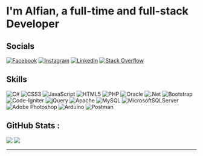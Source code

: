 # I'm Alfian, a full-time and full-stack Developer

## Socials
[![Facebook](https://img.shields.io/badge/Facebook-%231877F2.svg?logo=Facebook&logoColor=white)](https://facebook.com/fyan.yagami) [![Instagram](https://img.shields.io/badge/Instagram-%23E4405F.svg?logo=Instagram&logoColor=white)](https://instagram.com/fianyagami) [![LinkedIn](https://img.shields.io/badge/LinkedIn-%230077B5.svg?logo=linkedin&logoColor=white)](https://linkedin.com/in/alfian-s-utomo-328120131) [![Stack Overflow](https://img.shields.io/badge/-Stackoverflow-FE7A16?logo=stack-overflow&logoColor=white)](https://stackoverflow.com/users/5241561) 

## Skills
![C#](https://img.shields.io/badge/c%23-%23239120.svg?style=for-the-badge&logo=c-sharp&logoColor=white) ![CSS3](https://img.shields.io/badge/css3-%231572B6.svg?style=for-the-badge&logo=css3&logoColor=white) ![JavaScript](https://img.shields.io/badge/javascript-%23323330.svg?style=for-the-badge&logo=javascript&logoColor=%23F7DF1E) ![HTML5](https://img.shields.io/badge/html5-%23E34F26.svg?style=for-the-badge&logo=html5&logoColor=white) ![PHP](https://img.shields.io/badge/php-%23777BB4.svg?style=for-the-badge&logo=php&logoColor=white) ![Oracle](https://img.shields.io/badge/Oracle-F80000?style=for-the-badge&logo=oracle&logoColor=white) ![.Net](https://img.shields.io/badge/.NET-5C2D91?style=for-the-badge&logo=.net&logoColor=white) ![Bootstrap](https://img.shields.io/badge/bootstrap-%23563D7C.svg?style=for-the-badge&logo=bootstrap&logoColor=white) ![Code-Igniter](https://img.shields.io/badge/CodeIgniter-%23EF4223.svg?style=for-the-badge&logo=codeIgniter&logoColor=white) ![jQuery](https://img.shields.io/badge/jquery-%230769AD.svg?style=for-the-badge&logo=jquery&logoColor=white) ![Apache](https://img.shields.io/badge/apache-%23D42029.svg?style=for-the-badge&logo=apache&logoColor=white) ![MySQL](https://img.shields.io/badge/mysql-%2300f.svg?style=for-the-badge&logo=mysql&logoColor=white) ![MicrosoftSQLServer](https://img.shields.io/badge/Microsoft%20SQL%20Sever-CC2927?style=for-the-badge&logo=microsoft%20sql%20server&logoColor=white) ![Adobe Photoshop](https://img.shields.io/badge/adobephotoshop-%2331A8FF.svg?style=for-the-badge&logo=adobephotoshop&logoColor=white) ![Arduino](https://img.shields.io/badge/-Arduino-00979D?style=for-the-badge&logo=Arduino&logoColor=white) ![Postman](https://img.shields.io/badge/Postman-FF6C37?style=for-the-badge&logo=postman&logoColor=white)
## GitHub Stats :
![](https://github-readme-stats.vercel.app/api?username=fianyagami&theme=radical&hide_border=false&include_all_commits=true&count_private=true)
![](https://github-readme-stats.vercel.app/api/top-langs/?username=fianyagami&theme=radical&hide_border=false&include_all_commits=true&count_private=true&layout=compact)
<!-- [![My GitHub Language Stats](https://github-readme-stats.vercel.app/api/top-langs/?username=fianyagami&langs_count=10&theme=tokyonight)]() -->

---

